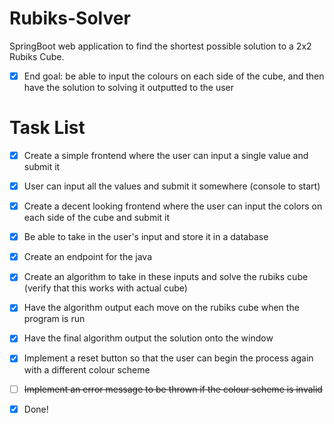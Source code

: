# Rubiks-Solver
SpringBoot web application to find the shortest possible solution to a 2x2 Rubiks Cube.





- [x] End goal: be able to input the colours on each side of the cube, and then have the solution to solving it outputted to the user

# Task List
- [x] Create a simple frontend where the user can input a single value and submit it
- [x] User can input all the values and submit it somewhere (console to start)
- [x] Create a decent looking frontend where the user can input the colors on each side of the cube and submit it
- [x] Be able to take in the user's input and store it in a database
- [x] Create an endpoint for the java
- [x] Create an algorithm to take in these inputs and solve the rubiks cube (verify that this works with actual cube)
- [x] Have the algorithm output each move on the rubiks cube when the program is run
- [x] Have the final algorithm output the solution onto the window
- [x] Implement a reset button so that the user can begin the process again with a different colour scheme
- [ ] ~~Implement an error message to be thrown if the colour scheme is invalid~~
- [x] Done!

